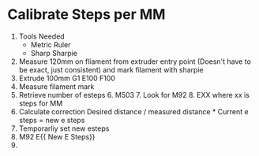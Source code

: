 
# Calibrate Steps per MM
1. Tools Needed
	* Metric Ruler
	* Sharp Sharpie
2. Measure 120mm on fliament from extruder entry point (Doesn't have to be exact, just consistent) and mark filament with sharpie
3. Extrude 100mm
	G1 E100 F100
4. Measure filament mark
5. Retrieve number of esteps
	6. M503
	7. Look for M92
	8.  EXX where xx is steps for MM
6. Calculate correction
	Desired distance / measured distance * Current e steps = new e steps
7. Temporarliy set new esteps
8. M92 E{{ New E Steps}}
9. 
	
<!--stackedit_data:
eyJoaXN0b3J5IjpbLTI1MTUzMDc5MCw0OTc4MTg4MTBdfQ==
-->